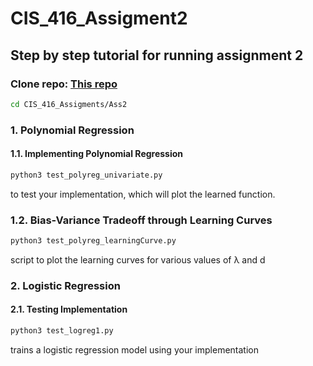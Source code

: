 # CIS_416_Assigment2
## Step by step tutorial for running assignment 2
### Clone repo: [**This repo**](https://github.com/KhoiNghiem/CIS_416_Assigments.git)

```bash
cd CIS_416_Assigments/Ass2
```

### 1. Polynomial Regression
#### 1.1. Implementing Polynomial Regression

```bash
python3 test_polyreg_univariate.py
```
to test your implementation, which will plot the learned function. 

### 1.2. Bias-Variance Tradeoff through Learning Curves 

```bash
python3 test_polyreg_learningCurve.py
```
script to plot the learning curves for various values of λ and d

### 2. Logistic Regression
#### 2.1. Testing Implementation

```bash
python3 test_logreg1.py 
```
trains a logistic regression model using your implementation 